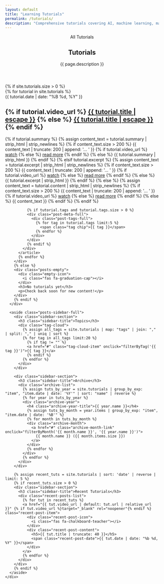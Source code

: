```yaml
---
layout: default
title: "Learning Tutorials"
permalink: /tutorials/
description: "Comprehensive tutorials covering AI, machine learning, mathematics, and programming topics"
---
```


<style>
/* Force disable scroll-snap and ensure page starts at top */
html, body, *, .container {
  scroll-snap-type: none !important;
  scroll-snap-align: none !important;
  scroll-snap-stop: normal !important;
}

/* Ensure page starts at very top */
body { scroll-padding-top: 0 !important; }
</style>

<section class="tutorials-header-section" id="tutorials-top">
  <div class="container">
    <header class="page-header">
      <div class="page-eyebrow">All Tutorials</div>
      <h1 class="page-title">Tutorials</h1>
      <p class="page-subtitle">{{ page.description }}</p>
    </header>
  </div>
 </section>

<section class="posts-content-section" id="tutorials-content">
  <div class="container">
    <div class="posts-page-grid">
      <div class="posts-main">
        {% if site.tutorials.size > 0 %}
        <div class="posts-timeline-full">
          {% for tutorial in site.tutorials %}
          <article class="post-item-full">
            <div class="post-date-full">{{ tutorial.date | date: "%B %d, %Y" }}</div>
            <div class="post-content-full">
              <h2 class="post-title-full">
                <i class="fas fa-chalkboard-teacher post-icon"></i>
                {% if tutorial.video_url %}
                  <a href="{{ tutorial.video_url }}" target="_blank" rel="noopener">{{ tutorial.title | escape }}</a>
                {% else %}
                  <a href="{{ tutorial.url | relative_url }}">{{ tutorial.title | escape }}</a>
                {% endif %}
              </h2>
              <div class="post-description-full">
                {% if tutorial.summary %}
                  {% assign content_text = tutorial.summary | strip_html | strip_newlines %}
                  {% if content_text.size > 200 %}
                    {{ content_text | truncate: 200 | append: '... ' }}
                    {% if tutorial.video_url %}
                      <a href="{{ tutorial.video_url }}" target="_blank" rel="noopener" class="post-more-link">watch</a>
                    {% else %}
                      <a href="{{ tutorial.url | relative_url }}" class="post-more-link">read more</a>
                    {% endif %}
                  {% else %}
                    {{ tutorial.summary | strip_html }}
                  {% endif %}
                {% elsif tutorial.excerpt %}
                  {% assign content_text = tutorial.excerpt | strip_html | strip_newlines %}
                  {% if content_text.size > 200 %}
                    {{ content_text | truncate: 200 | append: '... ' }}
                    {% if tutorial.video_url %}
                      <a href="{{ tutorial.video_url }}" target="_blank" rel="noopener" class="post-more-link">watch</a>
                    {% else %}
                      <a href="{{ tutorial.url | relative_url }}" class="post-more-link">read more</a>
                    {% endif %}
                  {% else %}
                    {{ tutorial.excerpt | strip_html }}
                  {% endif %}
                {% else %}
                  {% assign content_text = tutorial.content | strip_html | strip_newlines %}
                  {% if content_text.size > 200 %}
                    {{ content_text | truncate: 200 | append: '... ' }}
                    {% if tutorial.video_url %}
                      <a href="{{ tutorial.video_url }}" target="_blank" rel="noopener" class="post-more-link">watch</a>
                    {% else %}
                      <a href="{{ tutorial.url | relative_url }}" class="post-more-link">read more</a>
                    {% endif %}
                  {% else %}
                    {{ content_text }}
                  {% endif %}
                {% endif %}
              </div>

              {% if tutorial.tags and tutorial.tags.size > 0 %}
              <div class="post-meta-full">
                <div class="post-tags-full">
                  {% for tag in tutorial.tags limit:5 %}
                    <span class="tag chip">{{ tag }}</span>
                  {% endfor %}
                </div>
              </div>
              {% endif %}
            </div>
          </article>
          {% endfor %}
        </div>
        {% else %}
        <div class="posts-empty">
          <div class="empty-icon">
            <i class="fas fa-graduation-cap"></i>
          </div>
          <h3>No tutorials yet</h3>
          <p>Check back soon for new content!</p>
        </div>
        {% endif %}
      </div>

      <aside class="posts-sidebar-full">
        <div class="sidebar-section">
          <h3 class="sidebar-title">Topics</h3>
          <div class="tag-cloud">
            {% assign all_tags = site.tutorials | map: "tags" | join: "," | split: "," | uniq | sort %}
            {% for tag in all_tags limit:20 %}
              {% if tag != "" %}
              <a href="#" class="tag-cloud-item" onclick="filterByTag('{{ tag }}')">{{ tag }}</a>
              {% endif %}
            {% endfor %}
          </div>
        </div>

        <div class="sidebar-section">
          <h3 class="sidebar-title">Archive</h3>
          <div class="archive-list">
            {% assign tuts_by_year = site.tutorials | group_by_exp: "item", "item.date | date: '%Y'" | sort: "name" | reverse %}
            {% for year in tuts_by_year %}
            <div class="archive-year">
              <h4 class="archive-year-title">{{ year.name }}</h4>
              {% assign tuts_by_month = year.items | group_by_exp: "item", "item.date | date: '%B'" %}
              {% for month in tuts_by_month %}
              <div class="archive-month">
                <a href="#" class="archive-month-link" onclick="filterByMonth('{{ month.name }}', '{{ year.name }}')">
                  {{ month.name }} ({{ month.items.size }})
                </a>
              </div>
              {% endfor %}
            </div>
            {% endfor %}
          </div>
        </div>

        {% assign recent_tuts = site.tutorials | sort: 'date' | reverse | limit: 5 %}
        {% if recent_tuts.size > 0 %}
        <div class="sidebar-section">
          <h3 class="sidebar-title">Recent Tutorials</h3>
          <div class="recent-posts-list">
            {% for tut in recent_tuts %}
            <a href="{{ tut.video_url | default: tut.url | relative_url }}" {% if tut.video_url %}target="_blank" rel="noopener"{% endif %} class="recent-post-item">
              <div class="recent-post-icon">
                <i class="fas fa-chalkboard-teacher"></i>
              </div>
              <div class="recent-post-content">
                <h5>{{ tut.title | truncate: 40 }}</h5>
                <span class="recent-post-date">{{ tut.date | date: "%b %d, %Y" }}</span>
              </div>
            </a>
            {% endfor %}
          </div>
        </div>
        {% endif %}
      </aside>
    </div>
  </div>
 </section>

<!-- Dots Navigation for Tutorials Page -->
<nav class="section-dots" aria-label="Tutorials Sections">
  <a href="#tutorials-top" class="dot" aria-label="Top"></a>
  <a href="#tutorials-content" class="dot" aria-label="Content"></a>
  <a href="#footer" class="dot" aria-label="Footer"></a>
 </nav>

<script>
// Intersection observers for dots and animations
const dots = document.querySelectorAll('.section-dots .dot');
const footerEl = document.getElementById('footer') || document.querySelector('.site-footer');
const sections = [
  document.getElementById('tutorials-top'),
  document.getElementById('tutorials-content'),
  footerEl
].filter(Boolean);

function setActiveDot(index) { dots.forEach((d, i) => d.classList.toggle('active', i === index)); }

function bindDots() {
  dots.forEach((dot, i) => {
    dot.addEventListener('click', (e) => {
      e.preventDefault();
      sections[i]?.scrollIntoView({ behavior: 'smooth', block: 'start' });
    });
  });
}

function observeSections() {
  const headerH = getComputedStyle(document.documentElement).getPropertyValue('--header-h').trim() || '80px';
  const obs = new IntersectionObserver((entries) => {
    entries.forEach(entry => {
      const idx = sections.indexOf(entry.target);
      if (idx >= 0 && entry.isIntersecting) setActiveDot(idx);
    });
  }, { threshold: [0.15, 0.3, 0.5], rootMargin: `-${headerH} 0px 40% 0px` });

  sections.forEach(s => obs.observe(s));

  window.addEventListener('scroll', () => {
    const footerIdx = sections.length - 1;
    const doc = document.documentElement;
    const maxScroll = doc.scrollHeight - window.innerHeight;
    const progress = maxScroll > 0 ? (window.scrollY / maxScroll) : 0;
    const atBottom = (window.innerHeight + window.scrollY) >= (doc.scrollHeight - 16);
    if (progress >= 0.85 || atBottom) { setActiveDot(footerIdx); return; }
    let closestIdx = 0, minDist = Infinity;
    const scrollMid = window.scrollY + window.innerHeight / 2;
    sections.forEach((s, i) => {
      const rect = s.getBoundingClientRect();
      const center = rect.top + window.scrollY + rect.height / 2;
      const dist = Math.abs(center - scrollMid);
      if (dist < minDist) { minDist = dist; closestIdx = i; }
    });
    setActiveDot(closestIdx);
  }, { passive: true });
}

function animateItems() {
  const items = Array.from(document.querySelectorAll('.post-item-full'));
  items.forEach((el, idx) => { el.style.setProperty('--slide-delay', `${Math.min(idx * 120, 480)}ms`); });
  const io = new IntersectionObserver((entries) => {
    entries.forEach(entry => { if (entry.isIntersecting) { entry.target.classList.add('in-view'); io.unobserve(entry.target); } });
  }, { threshold: 0.15, rootMargin: '0px 0px -10% 0px' });
  items.forEach(el => io.observe(el));
}

// Disable scroll-snap and ensure page starts at top
function disableScrollSnapAndScrollToTop() {
  document.documentElement.style.scrollSnapType = 'none !important';
  document.body.style.scrollSnapType = 'none !important';
  const containers = document.querySelectorAll('*');
  containers.forEach(el => {
    const computed = window.getComputedStyle(el);
    if (computed.scrollSnapType && computed.scrollSnapType !== 'none') { el.style.scrollSnapType = 'none !important'; }
  });
  window.scrollTo(0, 0);
  document.documentElement.scrollTop = 0; document.body.scrollTop = 0;
  const style = document.createElement('style');
  style.textContent = `html, body, * { scroll-snap-type: none !important; scroll-snap-align: none !important; scroll-padding-top: 0 !important; }`;
  document.head.appendChild(style);
}

// Filters
function filterByMonth(month, year) {
  const items = document.querySelectorAll('.post-item-full');
  items.forEach(item => {
    const date = item.querySelector('.post-date-full');
    item.style.display = (date && date.textContent.includes(month) && date.textContent.includes(year)) ? 'block' : 'none';
  });
  items.forEach(item => item.classList.remove('in-view')); animateItems();
}

function filterByTag(tag) {
  const items = document.querySelectorAll('.post-item-full');
  items.forEach(item => {
    const tags = item.querySelector('.post-tags-full');
    item.style.display = (tags && tags.textContent.includes(tag)) ? 'block' : 'none';
  });
  items.forEach(item => item.classList.remove('in-view')); animateItems();
}

function showAll() {
  document.querySelectorAll('.post-item-full').forEach(item => { item.style.display = 'block'; item.classList.remove('in-view'); });
  animateItems();
}

// Run immediately
disableScrollSnapAndScrollToTop();

document.addEventListener('DOMContentLoaded', () => {
  disableScrollSnapAndScrollToTop();
  bindDots();
  observeSections();
  animateItems();
});

window.addEventListener('load', () => { disableScrollSnapAndScrollToTop(); });
</script>